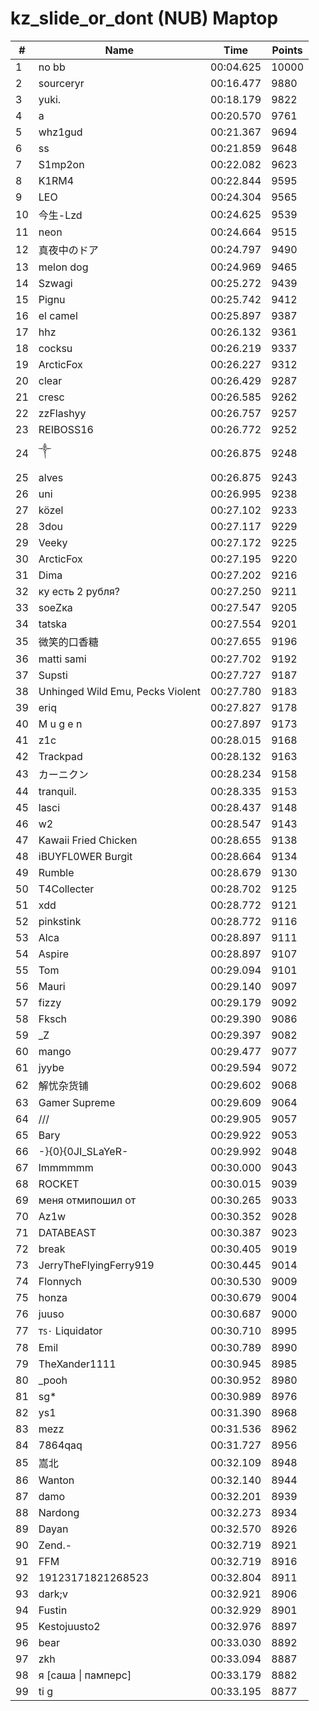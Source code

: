 # kz_slide_or_dont (NUB) Maptop

|  # | Name | Time | Points |
|-------------- | -------------- | -------------- | -------------- | 
| 1 | no bb | 00:04.625 | 10000 | 
| 2 | sourceryr | 00:16.477 | 9880 | 
| 3 | yuki. | 00:18.179 | 9822 | 
| 4 | a | 00:20.570 | 9761 | 
| 5 | whz1gud | 00:21.367 | 9694 | 
| 6 | ss | 00:21.859 | 9648 | 
| 7 | S1mp2on | 00:22.082 | 9623 | 
| 8 | K1RM4 | 00:22.844 | 9595 | 
| 9 | LEO | 00:24.304 | 9565 | 
| 10 | 今生-Lzd | 00:24.625 | 9539 | 
| 11 | neon | 00:24.664 | 9515 | 
| 12 | 真夜中のドア | 00:24.797 | 9490 | 
| 13 | melon dog | 00:24.969 | 9465 | 
| 14 | Szwagi | 00:25.272 | 9439 | 
| 15 | Pignu | 00:25.742 | 9412 | 
| 16 | el camel | 00:25.897 | 9387 | 
| 17 | hhz | 00:26.132 | 9361 | 
| 18 | cocksu | 00:26.219 | 9337 | 
| 19 | ArcticFox | 00:26.227 | 9312 | 
| 20 | clear | 00:26.429 | 9287 | 
| 21 | cresc | 00:26.585 | 9262 | 
| 22 | zzFlashyy | 00:26.757 | 9257 | 
| 23 | REIBOSS16 | 00:26.772 | 9252 | 
| 24 | ༒ | 00:26.875 | 9248 | 
| 25 | alves | 00:26.875 | 9243 | 
| 26 | uni | 00:26.995 | 9238 | 
| 27 | közel | 00:27.102 | 9233 | 
| 28 | 3dou | 00:27.117 | 9229 | 
| 29 | Veeky | 00:27.172 | 9225 | 
| 30 | ArcticFox | 00:27.195 | 9220 | 
| 31 | Dima | 00:27.202 | 9216 | 
| 32 | ку есть 2 рубля? | 00:27.250 | 9211 | 
| 33 | soeZкa | 00:27.547 | 9205 | 
| 34 | tatska | 00:27.554 | 9201 | 
| 35 | 微笑的口香糖 | 00:27.655 | 9196 | 
| 36 | matti sami | 00:27.702 | 9192 | 
| 37 | Supsti | 00:27.727 | 9187 | 
| 38 | Unhinged Wild Emu, Pecks Violent | 00:27.780 | 9183 | 
| 39 | eriq | 00:27.827 | 9178 | 
| 40 | M u g e n | 00:27.897 | 9173 | 
| 41 | z1c | 00:28.015 | 9168 | 
| 42 | Trackpad | 00:28.132 | 9163 | 
| 43 | カーニクン | 00:28.234 | 9158 | 
| 44 | tranquil. | 00:28.335 | 9153 | 
| 45 | lasci | 00:28.437 | 9148 | 
| 46 | w2 | 00:28.547 | 9143 | 
| 47 | Kawaii Fried Chicken | 00:28.655 | 9138 | 
| 48 | iBUYFL0WER Burgit | 00:28.664 | 9134 | 
| 49 | Rumble | 00:28.679 | 9130 | 
| 50 | T4Collecter | 00:28.702 | 9125 | 
| 51 | xdd | 00:28.772 | 9121 | 
| 52 | pinkstink | 00:28.772 | 9116 | 
| 53 | Alca | 00:28.897 | 9111 | 
| 54 | Aspire | 00:28.897 | 9107 | 
| 55 | Tom | 00:29.094 | 9101 | 
| 56 | Mauri | 00:29.140 | 9097 | 
| 57 | fizzy | 00:29.179 | 9092 | 
| 58 | Fksch | 00:29.390 | 9086 | 
| 59 | _Z | 00:29.397 | 9082 | 
| 60 | mango | 00:29.477 | 9077 | 
| 61 | jyybe | 00:29.594 | 9072 | 
| 62 | 解忧杂货铺 | 00:29.602 | 9068 | 
| 63 | Gamer Supreme | 00:29.609 | 9064 | 
| 64 | /// | 00:29.905 | 9057 | 
| 65 | Bary | 00:29.922 | 9053 | 
| 66 | -}{0}{0JI_SLaYeR- | 00:29.992 | 9048 | 
| 67 | lmmmmmm | 00:30.000 | 9043 | 
| 68 | ROCKET | 00:30.015 | 9039 | 
| 69 | меня отмипошил от | 00:30.265 | 9033 | 
| 70 | Az1w | 00:30.352 | 9028 | 
| 71 | DATABEAST | 00:30.387 | 9023 | 
| 72 | break | 00:30.405 | 9019 | 
| 73 | JerryTheFlyingFerry919 | 00:30.445 | 9014 | 
| 74 | Flonnych | 00:30.530 | 9009 | 
| 75 | honza | 00:30.679 | 9004 | 
| 76 | juuso | 00:30.687 | 9000 | 
| 77 | ᴛꜱ٠ Liquidator | 00:30.710 | 8995 | 
| 78 | Emil | 00:30.789 | 8990 | 
| 79 | TheXander1111 | 00:30.945 | 8985 | 
| 80 | _pooh | 00:30.952 | 8980 | 
| 81 | sg* | 00:30.989 | 8976 | 
| 82 | ys1 | 00:31.390 | 8968 | 
| 83 | mezz | 00:31.536 | 8962 | 
| 84 | 7864qaq | 00:31.727 | 8956 | 
| 85 | 嵩北 | 00:32.109 | 8948 | 
| 86 | Wanton | 00:32.140 | 8944 | 
| 87 | damo | 00:32.201 | 8939 | 
| 88 | Nardong | 00:32.273 | 8934 | 
| 89 | Dayan | 00:32.570 | 8926 | 
| 90 | Zend.- | 00:32.719 | 8921 | 
| 91 | FFM | 00:32.719 | 8916 | 
| 92 | 19123171821268523 | 00:32.804 | 8911 | 
| 93 | dark;v | 00:32.921 | 8906 | 
| 94 | Fustin | 00:32.929 | 8901 | 
| 95 | Kestojuusto2 | 00:32.976 | 8897 | 
| 96 | bear | 00:33.030 | 8892 | 
| 97 | zkh | 00:33.094 | 8887 | 
| 98 | я [саша \| памперс] | 00:33.179 | 8882 | 
| 99 | ti g | 00:33.195 | 8877 | 


